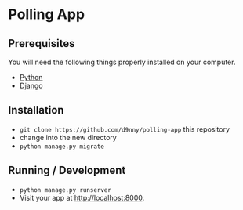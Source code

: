 # Polling App

## Prerequisites

You will need the following things properly installed on your computer.

* [Python](https://www.python.org/)
* [Django](https://www.djangoproject.com/) 

## Installation

* `git clone https://github.com/d9nny/polling-app` this repository
* change into the new directory
* `python manage.py migrate`

## Running / Development

* `python manage.py runserver`
* Visit your app at [http://localhost:8000](http://localhost:8000).

